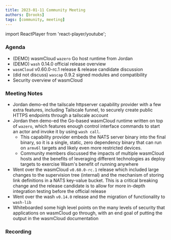 ```yaml
---
title: 2023-01-11 Community Meeting
authors: [brooks]
tags: [community, meeting]
---
```


import ReactPlayer from 'react-player/youtube';

### Agenda

- (DEMO) wasmCloud `wazero` Go host runtime from Jordan
- (DEMO) `wash` 0.14.0 official release overview
- `wasmCloud` v0.60.0-rc.1 release & release candidate discussion
- (did not discuss) `wascap` 0.9.2 signed modules and compatibility
- Security overview of wasmCloud

<!--truncate-->

### Meeting Notes

- Jordan demo-ed the tailscale httpserver capability provider with a few extra features, including Tailscale funnel, to securely create public HTTPS endpoints through a tailscale account
- Jordan then demo-ed the Go-based wasmCloud runtime written on top of `wazero`, which features enough control interface commands to start an actor and invoke it by using `wash call`.
  - This capability provider embeds the NATS server binary into the final binary, so it is a single, static, zero dependency binary that can run on `armv6l` targets and likely even more restricted devices.
  - Community members discussed the impacts of multiple wasmCloud hosts and the benefits of leveraging different technologies as deploy targets to exercise Wasm's benefit of running anywhere
- Went over the wasmCloud `v0.60.0-rc.1` release which included large changes to the supervision tree (internal) and the mechanism of storing link definitions in a NATS key-value bucket. This is a critical breaking change and the release candidate is to allow for more in-depth integration testing before the official release
- Went over the wash `v0.14.0` release and the migration of functionality to `wash-lib`
- Whiteboarded some high level points on the many levels of security that applications on wasmCloud go through, with an end goal of putting the output in the wasmCloud documentation

### Recording

<ReactPlayer url='https://youtu.be/rxB0Scrjp-o' controls />

